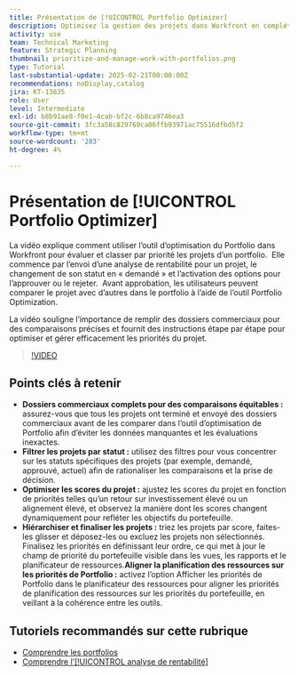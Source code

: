 ```yaml
---
title: Présentation de [!UICONTROL Portfolio Optimizer]
description: Optimisez la gestion des projets dans Workfront en complétant des dossiers commerciaux pour des comparaisons équitables, en filtrant les projets par statut, en ajustant les scores de manière dynamique, en hiérarchisant les projets de manière efficace et en alignant la planification des ressources sur les objectifs du portefeuille.
activity: use
team: Technical Marketing
feature: Strategic Planning
thumbnail: prioritize-and-manage-work-with-portfolios.png
type: Tutorial
last-substantial-update: 2025-02-21T00:00:00Z
recommendations: noDisplay,catalog
jira: KT-13835
role: User
level: Intermediate
exl-id: b8b91ae8-f0e1-4cab-bf2c-6b8ca9746ea3
source-git-commit: 3fc3a58c829769ca06ffb93971ac75516dfbd5f2
workflow-type: tm+mt
source-wordcount: '283'
ht-degree: 4%

---
```


# Présentation de [!UICONTROL Portfolio Optimizer]

La vidéo explique comment utiliser l’outil d’optimisation du Portfolio dans Workfront pour évaluer et classer par priorité les projets d’un portfolio. &#x200B; Elle commence par l’envoi d’une analyse de rentabilité pour un projet, le changement de son statut en « demandé » et l’activation des options pour l’approuver ou le rejeter. &#x200B; Avant approbation, les utilisateurs peuvent comparer le projet avec d’autres dans le portfolio à l’aide de l’outil Portfolio Optimization. &#x200B;

La vidéo souligne l’importance de remplir des dossiers commerciaux pour des comparaisons précises et fournit des instructions étape par étape pour optimiser et gérer efficacement les priorités du projet. &#x200B;

>[!VIDEO](https://video.tv.adobe.com/v/3446275/?quality=12&learn=on&enablevpops)

## Points clés à retenir

* **Dossiers commerciaux complets pour des comparaisons équitables :** assurez-vous que tous les projets ont terminé et envoyé des dossiers commerciaux avant de les comparer dans l’outil d’optimisation de Portfolio afin d’éviter les données manquantes et les évaluations inexactes. &#x200B;
* **Filtrer les projets par statut :** utilisez des filtres pour vous concentrer sur les statuts spécifiques des projets (par exemple, demandé, approuvé, actuel) afin de rationaliser les comparaisons et la prise de décision. &#x200B;
* **Optimiser les scores du projet :** ajustez les scores du projet en fonction de priorités telles qu’un retour sur investissement élevé ou un alignement élevé, et observez la manière dont les scores changent dynamiquement pour refléter les objectifs du portefeuille. &#x200B;
* **Hiérarchiser et finaliser les projets :** triez les projets par score, faites-les glisser et déposez-les ou excluez les projets non sélectionnés. &#x200B; Finalisez les priorités en définissant leur ordre, ce qui met à jour le champ de priorité du portefeuille visible dans les vues, les rapports et le planificateur de ressources. &#x200B;**Aligner la planification des ressources sur les priorités de Portfolio :** activez l’option Afficher les priorités de Portfolio dans le planificateur des ressources pour aligner les priorités de planification des ressources sur les priorités du portefeuille, en veillant à la cohérence entre les outils. &#x200B;


## Tutoriels recommandés sur cette rubrique

* [Comprendre les portfolios](/help/portfolios-and-programs/overview-of-adobe-workfront-portfolios.md)
* [Comprendre l’[!UICONTROL analyse de rentabilité]](/help/portfolios-and-programs/introduction-to-the-business-case.md)
